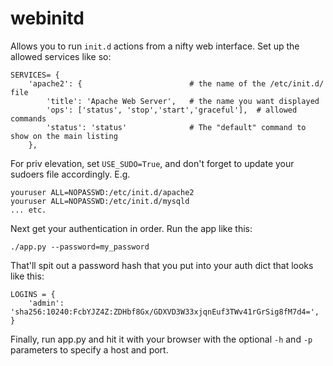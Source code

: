 webinitd
========

Allows you to run `init.d` actions from a nifty web interface. Set up the allowed
services like so:

	SERVICES= {
		'apache2': {                        # the name of the /etc/init.d/ file
			'title': 'Apache Web Server',   # the name you want displayed
			'ops': ['status', 'stop','start','graceful'],  # allowed commands
			'status': 'status'              # The "default" command to show on the main listing
		},

For priv elevation, set `USE_SUDO=True`, and don't forget to update your sudoers file accordingly.
E.g. 

    youruser ALL=NOPASSWD:/etc/init.d/apache2
    youruser ALL=NOPASSWD:/etc/init.d/mysqld
	... etc.


Next get your authentication in order. Run the app like this:

    ./app.py --password=my_password

That'll spit out a password hash that you put into your auth dict that looks like this:

	LOGINS = {
		'admin': 'sha256:10240:FcbYJZ4Z:ZDHbf8Gx/GDXVD3W33xjqnEuf3TWv41rGrSig8fM7d4=',
	}


Finally, run app.py and hit it with your browser with the optional `-h` and `-p`
parameters to specify a host and port.
